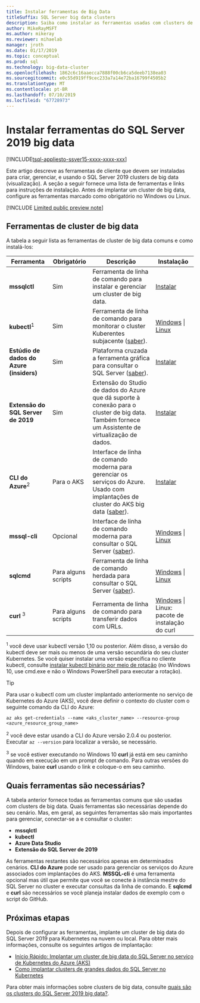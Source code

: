 ```yaml
---
title: Instalar ferramentas de Big Data
titleSuffix: SQL Server big data clusters
description: Saiba como instalar as ferramentas usadas com clusters de big data de 2019 do SQL Server (versão prévia).
author: MikeRayMSFT
ms.author: mikeray
ms.reviewer: mihaelab
manager: jroth
ms.date: 01/17/2019
ms.topic: conceptual
ms.prod: sql
ms.technology: big-data-cluster
ms.openlocfilehash: 1862c6c16aaecca7888f00cb6ca5deeb7138ea03
ms.sourcegitcommit: e0c55d919ff9cec233a7a14e72ba16799f4505b2
ms.translationtype: MT
ms.contentlocale: pt-BR
ms.lasthandoff: 07/10/2019
ms.locfileid: "67728973"
---
```

# <a name="install-sql-server-2019-big-data-tools"></a>Instalar ferramentas do SQL Server 2019 big data

[!INCLUDE[tsql-appliesto-ssver15-xxxx-xxxx-xxx](../includes/tsql-appliesto-ssver15-xxxx-xxxx-xxx.md)]

Este artigo descreve as ferramentas de cliente que devem ser instaladas para criar, gerenciar, e usando o SQL Server 2019 clusters de big data (visualização). A seção a seguir fornece uma lista de ferramentas e links para instruções de instalação. Antes de implantar um cluster de big data, configure as ferramentas marcado como obrigatório no Windows ou Linux.

[!INCLUDE [Limited public preview note](../includes/big-data-cluster-preview-note.md)]

## <a name="big-data-cluster-tools"></a>Ferramentas de cluster de big data

A tabela a seguir lista as ferramentas de cluster de big data comuns e como instalá-los:

| Ferramenta | Obrigatório | Descrição | Instalação |
|---|---|---|---|
| **mssqlctl** | Sim | Ferramenta de linha de comando para instalar e gerenciar um cluster de big data. | [Instalar](deploy-install-mssqlctl.md) |
| **kubectl**<sup>1</sup> | Sim | Ferramenta de linha de comando para monitorar o cluster Kuberentes subjacente ([saber](https://kubernetes.io/docs/tasks/tools/install-kubectl/)). | [Windows](https://kubernetes.io/docs/tasks/tools/install-kubectl/#install-with-powershell-from-psgallery) \| [Linux](https://kubernetes.io/docs/tasks/tools/install-kubectl/#install-kubectl-binary-using-native-package-management) |
| **Estúdio de dados do Azure (insiders)** | Sim | Plataforma cruzada a ferramenta gráfica para consultar o SQL Server ([saber](https://docs.microsoft.com/sql/azure-data-studio/what-is?view=sql-server-ver15)). | [Instalar](https://aka.ms/azdata-insiders) |
| **Extensão do SQL Server de 2019** | Sim | Extensão do Studio de dados do Azure que dá suporte à conexão para o cluster de big data. Também fornece um Assistente de virtualização de dados. | [Instalar](../azure-data-studio/sql-server-2019-extension.md) |
| **CLI do Azure**<sup>2</sup> | Para o AKS | Interface de linha de comando moderna para gerenciar os serviços do Azure. Usado com implantações de cluster do AKS big data ([saber](https://docs.microsoft.com/cli/azure/?view=azure-cli-latest)). | [Instalar](https://docs.microsoft.com/cli/azure/install-azure-cli?view=azure-cli-latest) |
| **mssql-cli** | Opcional | Interface de linha de comando moderna para consultar o SQL Server ([saber](https://github.com/dbcli/mssql-cli/blob/master/README.rst)). | [Windows](https://github.com/dbcli/mssql-cli/blob/master/doc/installation/windows.md) \| [Linux](https://github.com/dbcli/mssql-cli/blob/master/doc/installation/linux.md) |
| **sqlcmd** | Para alguns scripts | Ferramenta de linha de comando herdada para consultar o SQL Server ([saber](https://docs.microsoft.com/sql/tools/sqlcmd-utility?view=sql-server-ver15)). | [Windows](https://www.microsoft.com/download/details.aspx?id=36433) \| [Linux](../linux/sql-server-linux-setup-tools.md) |
| **curl** <sup>3</sup> | Para alguns scripts | Ferramenta de linha de comando para transferir dados com URLs. | [Windows](https://curl.haxx.se/windows/) \| Linux: pacote de instalação do curl |

<sup>1</sup> você deve usar kubectl versão 1,10 ou posterior. Além disso, a versão do kubectl deve ser mais ou menos de uma versão secundária do seu cluster Kubernetes. Se você quiser instalar uma versão específica no cliente kubectl, consulte [instalar kubectl binário por meio de rotação](https://kubernetes.io/docs/tasks/tools/install-kubectl/#install-kubectl-binary-using-curl) (no Windows 10, use cmd.exe e não o Windows PowerShell para executar a rotação). 

> [!TIP]
> Para usar o kubectl com um cluster implantado anteriormente no serviço de Kubernetes do Azure (AKS), você deve definir o contexto do cluster com o seguinte comando da CLI do Azure:
>
>    ```azurecli
>    az aks get-credentials --name <aks_cluster_name> --resource-group <azure_resource_group_name>
>    ```

<sup>2</sup> você deve estar usando a CLI do Azure versão 2.0.4 ou posterior. Executar `az --version` para localizar a versão, se necessário.

<sup>3</sup> se você estiver executando no Windows 10 **curl** já está em seu caminho quando em execução em um prompt de comando. Para outras versões do Windows, baixe **curl** usando o link e coloque-o em seu caminho.

## <a name="which-tools-are-required"></a>Quais ferramentas são necessárias?

A tabela anterior fornece todas as ferramentas comuns que são usadas com clusters de big data. Quais ferramentas são necessárias depende do seu cenário. Mas, em geral, as seguintes ferramentas são mais importantes para gerenciar, conectar-se a e consultar o cluster:

- **mssqlctl**
- **kubectl**
- **Azure Data Studio**
- **Extensão do SQL Server de 2019**

As ferramentas restantes são necessários apenas em determinados cenários. **CLI do Azure** pode ser usado para gerenciar os serviços do Azure associados com implantações do AKS. **MSSQL-cli** é uma ferramenta opcional mas útil que permite que você se conecte à instância mestre do SQL Server no cluster e executar consultas da linha de comando. E **sqlcmd** e **curl** são necessários se você planeja instalar dados de exemplo com o script do GitHub.

## <a name="next-steps"></a>Próximas etapas

Depois de configurar as ferramentas, implante um cluster de big data do SQL Server 2019 para Kubernetes na nuvem ou local. Para obter mais informações, consulte os seguintes artigos de implantação:

- [Início Rápido: Implantar um cluster de big data do SQL Server no serviço de Kubernetes do Azure (AKS)](quickstart-big-data-cluster-deploy.md)
- [Como implantar clusters de grandes dados do SQL Server no Kubernetes](deployment-guidance.md)

Para obter mais informações sobre clusters de big data, consulte [quais são os clusters do SQL Server 2019 big data?](big-data-cluster-overview.md).
